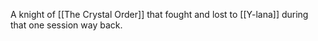 A knight of [[The Crystal Order]] that fought and lost to [[Y-lana]] during that one session way back.
